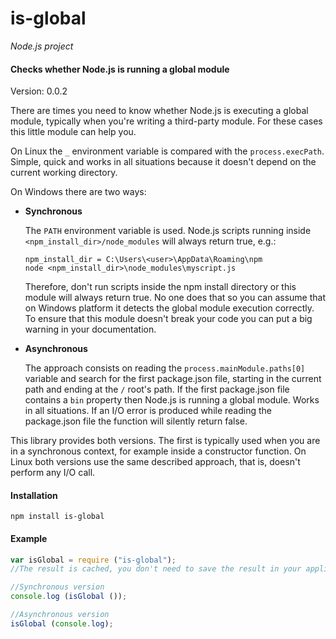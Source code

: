 is-global
=========

_Node.js project_

#### Checks whether Node.js is running a global module ####

Version: 0.0.2

There are times you need to know whether Node.js is executing a global module, typically when you're writing a third-party module. For these cases this little module can help you.

On Linux the `_` environment variable is compared with the `process.execPath`. Simple, quick and works in all situations because it doesn't depend on the current working directory.

On Windows there are two ways:

* __Synchronous__

	The `PATH` environment variable is used. Node.js scripts running inside `<npm_install_dir>/node_modules` will always return true, e.g.:

	```
	npm_install_dir = C:\Users\<user>\AppData\Roaming\npm
	node <npm_install_dir>\node_modules\myscript.js
	```

	Therefore, don't run scripts inside the npm install directory or this module will always return true. No one does that so you can assume that on Windows platform it detects the global module execution correctly. To ensure that this module doesn't break your code you can put a big warning in your documentation.

* __Asynchronous__

	The approach consists on reading the `process.mainModule.paths[0]` variable and search for the first package.json file, starting in the current path and ending at the `/` root's path. If the first package.json file contains a `bin` property then Node.js is running a global module. Works in all situations. If an I/O error is produced while reading the package.json file the function will silently return false.

This library provides both versions. The first is typically used when you are in a synchronous context, for example inside a constructor function. On Linux both versions use the same described approach, that is, doesn't perform any I/O call.

#### Installation ####

```
npm install is-global
```

#### Example ####

```javascript
var isGlobal = require ("is-global");
//The result is cached, you don't need to save the result in your application

//Synchronous version
console.log (isGlobal ());

//Asynchronous version
isGlobal (console.log);
```